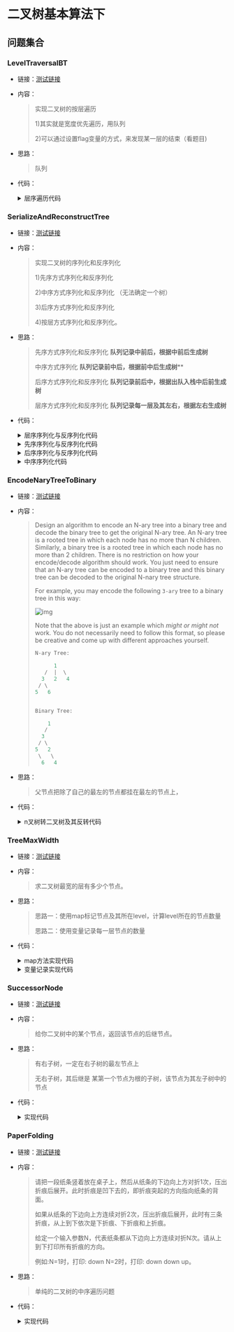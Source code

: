 # 二叉树基本算法下

## 问题集合

### LevelTraversalBT

- 链接：<a href="https://github.com/xtpyip/blog-alogrithm/blob/main/alogrithm/src/main/java/blog/wstx/class11/Code01_LevelTraversalBT.java">测试链接</a>

- 内容：

  > 实现二叉树的按层遍历
  >
  > 1)其实就是宽度优先遍历，用队列
  >
  > 2)可以通过设置flag变量的方式，来发现某一层的结束（看题目)

- 思路：

  > 队列

- 代码：

  <details>
  <summary>层序遍历代码</summary>
  <p> - 队列实现</p>
  <pre><code>public static void level(Node head) {
  		if (head == null) {
  			return;
  		}
  		Queue<Node> queue = new LinkedList<>();
  		queue.add(head);
  		while (!queue.isEmpty()) {
  			Node cur = queue.poll();
  			System.out.println(cur.value);
  			if (cur.left != null) {
  				queue.add(cur.left);
  			}
  			if (cur.right != null) {
  				queue.add(cur.right);
  			}
  		}
  }</code>  </pre>
  </details>

### SerializeAndReconstructTree

- 链接：<a href="https://github.com/xtpyip/blog-alogrithm/blob/main/alogrithm/src/main/java/blog/wstx/class11/Code02_SerializeAndReconstructTree.java">测试链接</a>

- 内容：

  > 实现二叉树的序列化和反序列化
  >
  > 1)先序方式序列化和反序列化
  >
  > 2)中序方式序列化和反序列化 （无法确定一个树）
  >
  > 3)后序方式序列化和反序列化
  >
  > 4)按层方式序列化和反序列化。

- 思路：

  > 先序方式序列化和反序列化 **队列记录中前后，根据中前后生成树**
  >
  > 中序方式序列化 **队列记录前中后，根据前中后生成树****
  >
  > 后序方式序列化和反序列化 **队列记录前后中，根据出队入栈中后前生成树**
  >
  > 层序方式序列化和反序列化 **队列记录每一层及其左右，根据左右生成树**

- 代码：

  <details>
  <summary>层序序列化与反序列化代码</summary>
  <p> - 队列实现</p>
  <pre><code>public static Queue<String> levelSerial(Node head) {
          Queue<String> ans = new LinkedList<>();
          if(head == null){
              ans.add(null);
          }else{
              ans.add(String.valueOf(head.value));
              Queue<Node> queue = new LinkedList<>();
              queue.add(head);
              while (!queue.isEmpty()) {
                  head = queue.poll();
                  if(head.left != null){
                      ans.add(String.valueOf(head.left.value));
                      queue.add(head.left);
                  }else{
                      ans.add(null);
                  }
                  if(head.right != null){
                      ans.add(String.valueOf(head.right.value));
                      queue.add(head.right);
                  }else{
                      ans.add(null);
                  }
              }
          }
          return ans;
      }
      public static Node buildByLevelQueue(Queue<String> levelList){
          if(levelList == null || levelList.isEmpty()) return null;
          Node head = generateNode(levelList.poll());
          Queue<Node> queue = new LinkedList<>();
          if(head != null){
              queue.add(head);
          }
          Node node = null;
          while (!queue.isEmpty()){
              node = queue.poll();
              node.left = generateNode(levelList.poll());
              node.right = generateNode(levelList.poll());
              if(node.left != null) queue.add(node.left);
              if(node.right != null) queue.add(node.right);
          }
          return head;
      }
      public static Node generateNode(String val) {
          if (val == null) {
              return null;
          }
          return new Node(Integer.valueOf(val));
      }</code>  </pre>
  </details>
  
  <details>
  <summary>先序序列化与反序列化代码</summary>
  <p> - 队列实现</p>
  <pre><code>    public static Queue<String> preSerial(Node head) {
          Queue<String> queue = new LinkedList<>();
          pres(head,queue);
          return queue;
      }
      public static void pres(Node cur,Queue<String> queue){
          if(cur == null){
              queue.add(null);
          }else{
              queue.add(String.valueOf(cur.value));
              pres(cur.left,queue);
              pres(cur.right,queue);
          }
      }
      public static Node buildByPreQueue(Queue<String> queue){
          if(queue == null || queue.isEmpty()) return null;
          return preb(queue);
      }
      public static Node preb(Queue<String> queue){
          String value = queue.poll();
          if(value == null) return null;
          Node head = new Node(Integer.valueOf(value));
          head.left = preb(queue);
          head.right = preb(queue);
          return head;
      }</code>  </pre>
  </details>
  
  <details>
  <summary>后序序列化与反序列化代码</summary>
  <p> - 队列与栈实现</p>
  <pre><code>    public static Queue<String> posSerial(Node head) {
          Queue<String> ans = new LinkedList<>();
          poss(head, ans);
          return ans;
      }
      public static void poss(Node head, Queue<String> ans) {
          if (head == null) {
              ans.add(null);
          } else {
              poss(head.left, ans);
              poss(head.right, ans);
              ans.add(String.valueOf(head.value));
          }
      }
      public static Node buildByPosQueue(Queue<String> poslist) {
          if (poslist == null || poslist.isEmpty()) {
              return null;
          }
          // 左右中  ->  stack(中右左)
          Stack<String> stack = new Stack<>();
          while (!poslist.isEmpty()) {
              stack.push(poslist.poll());
          }
          return posb(stack);
      }
      public static Node posb(Stack<String> posstack) {
          String value = posstack.pop();
          if (value == null) {
              return null;
          }
          Node head = new Node(Integer.valueOf(value));
          head.right = posb(posstack);
          head.left = posb(posstack);
          return head;
      }</code>  </pre>
  </details>
  
  <details>
  <summary>中序序列化代码</summary>
  <p> - 队列实现</p>
  <pre><code>public static void ins(Node head, Queue<String> ans) {
          if (head == null) {
              ans.add(null);
          } else {
              ins(head.left, ans);
              ans.add(String.valueOf(head.value));
              ins(head.right, ans);
          }
      }</code>  </pre>
  </details>

### EncodeNaryTreeToBinary

- 链接：<a href="https://leetcode.cn/problems/encode-n-ary-tree-to-binary-tree">测试链接</a>

- 内容：

  > Design an algorithm to encode an N-ary tree into a binary tree and decode the binary tree to get the original N-ary tree. An N-ary tree is a rooted tree in which each node has no more than N children. Similarly, a binary tree is a rooted tree in which each node has no more than 2 children. There is no restriction on how your encode/decode algorithm should work. You just need to ensure that an N-ary tree can be encoded to a binary tree and this binary tree can be decoded to the original N-nary tree structure.
  >
  > For example, you may encode the following `3-ary` tree to a binary tree in this way:
  >
  >  
  >
  > ![img](https://assets.leetcode.com/uploads/2018/10/12/narytreebinarytreeexample.png)
  >
  >  
  >
  > Note that the above is just an example which *might or might not* work. You do not necessarily need to follow this format, so please be creative and come up with different approaches yourself.
  >
  > ```java
  > N-ary Tree:
  > 
  >       1
  >    /  |  \
  >   3   2   4
  >  / \
  > 5   6
  > 
  > 
  > Binary Tree:
  > 
  >     1
  >    /
  >   3
  >  / \
  > 5   2
  >  \   \
  >   6   4
  > ```

- 思路：

  > 父节点把除了自己的最左的节点都挂在最左的节点上，

- 代码：

  <details>
  <summary>n叉树转二叉树及其反转代码</summary>
  <p> - 递归系统栈实现</p>
  <pre><code>class Codec {
          // Encodes an n-ary tree to a binary tree.
          public TreeNode encode(Node root) {
             if(root == null) return null;
             TreeNode head = new TreeNode(root.val);
             head.left = en(root.children);
             return head;
          }
          private TreeNode en(List<Node> children) {
              TreeNode head = null,cur = null;
              for (Node child : children) {
                  TreeNode tNode = new TreeNode(child.val);
                  if(head == null){
                      head = tNode;
                  }else{
                      cur.right = tNode;
                  }
                  cur = tNode;
                  cur.left = en(child.children);
              }
              return head;
          }
          // Decodes your binary tree to an n-ary tree.
          public Node decode(TreeNode root) {
              if(root == null) return null;
              return new Node(root.val,de(root));
          }
          public List<Node> de(TreeNode root) {
              List<Node> children = new ArrayList<>();
              while (root != null) {
                  Node cur = new Node(root.val,de(root.left));
                  children.add(cur);
                  root = root.right;
              }
              return children;
          }
      }</code>  </pre>
  </details>

### TreeMaxWidth

- 链接：<a href="https://github.com/xtpyip/blog-alogrithm/blob/main/alogrithm/src/main/java/blog/wstx/class11/Code05_TreeMaxWidth.java">测试链接</a>

- 内容：

  > 求二叉树最宽的层有多少个节点。

- 思路：

  > 思路一：使用map标记节点及其所在level，计算level所在的节点数量
  >
  > 思路二：使用变量记录每一层节点的数量

- 代码：

  <details>
  <summary>map方法实现代码</summary>
  <p> - 最宽长度</p>
  <pre><code>public static int maxWidthUseMap(Node head) {
          if (head == null) {
              return 0;
          }
          Queue<Node> queue = new LinkedList<>();
          queue.add(head);
          // key 在 哪一层，value
          HashMap<Node, Integer> levelMap = new HashMap<>();
          levelMap.put(head, 1);
          int curLevel = 1; // 当前你正在统计哪一层的宽度
          int curLevelNodes = 0; // 当前层curLevel层，宽度目前是多少
          int max = 0;
          while (!queue.isEmpty()) {
              Node cur = queue.poll();
              int curNodeLevel = levelMap.get(cur);
              if (cur.left != null) {
                  levelMap.put(cur.left, curNodeLevel + 1);
                  queue.add(cur.left);
              }
              if (cur.right != null) {
                  levelMap.put(cur.right, curNodeLevel + 1);
                  queue.add(cur.right);
              }
              if (curNodeLevel == curLevel) {
                  curLevelNodes++;
              } else {
                  max = Math.max(max, curLevelNodes);
                  curLevel++;
                  curLevelNodes = 1;
              }
          }
          max = Math.max(max, curLevelNodes);
          return max;
      }</code>  </pre>
  </details>

  <details>
  <summary>变量记录实现代码</summary>
  <p> - 最宽长度</p>
  <pre><code>public static int maxWidthNoMap(Node head) {
          if(head == null) return 0;
          Queue<Node> queue = new LinkedList<>();
          queue.add(head);
          int maxSize = 1;
          int cur = 1,next;
          while (!queue.isEmpty()) {
              next = 0;
              for (int i = 0; i < cur; i++) {
                  Node curPoll = queue.poll();
                  if(curPoll.left != null){
                      queue.add(curPoll.left);
                      next++;
                  }
                  if(curPoll.right != null){
                      queue.add(curPoll.right);
                      next++;
                  }
              }
              maxSize = Math.max(maxSize,next);
              cur = next;
          }
          return maxSize;
      }</code>  </pre>
  </details>

### SuccessorNode

- 链接：<a href="https://github.com/xtpyip/blog-alogrithm/blob/main/alogrithm/src/main/java/blog/wstx/class11/Code06_SuccessorNode.java">测试链接</a>

- 内容：

  > 给你二叉树中的某个节点，返回该节点的后继节点。

- 思路：

  > 有右子树，一定在右子树的最左节点上
  >
  > 无右子树，其后继是 某第一个节点为根的子树，该节点为其左子树中的节点

- 代码：

  <details>
  <summary>实现代码</summary>
  <p> - 一个节点的后继节点</p>
  <pre><code>public static Node getSuccessorNode(Node node) {
  		if(node == null) return node;
  		if(node.right != null) return getLeftMost(node.right);
  		while (node.parent != null && node.parent.left != node){
  			node = node.parent;
  		}
  		return node.parent;
  	}
  	public static Node getLeftMost(Node node) {
  		if (node == null) {
  			return node;
  		}
  		while (node.left != null) {
  			node = node.left;
  		}
  		return node;
  	}</code>  </pre>
  </details>

### PaperFolding

- 链接：<a href="https://github.com/xtpyip/blog-alogrithm/blob/main/alogrithm/src/main/java/blog/wstx/class11/Code07_PaperFolding.java">测试链接</a>

- 内容：

  > 请把一段纸条竖着放在桌子上，然后从纸条的下边向上方对折1次，压出折痕后展开。此时折痕是凹下去的，即折痕突起的方向指向纸条的背面。
  >
  > 如果从纸条的下边向上方连续对折2次，压出折痕后展开，此时有三条折痕，从上到下依次是下折痕、下折痕和上折痕。
  >
  > 给定一个输入参数N，代表纸条都从下边向上方连续对折N次。请从上到下打印所有折痕的方向。
  >
  > 例如:N=1时，打印: down N=2时，打印: down down up。

- 思路：

  > 单纯的二叉树的中序遍历问题

- 代码：

  <details>
  <summary>实现代码</summary>
  <p> - 折纸凹凸</p>
  <pre><code>public static void printAllFolds(int N) {
  		process(1, N, true);
  		System.out.println();
  	}
  	// 当前你来了一个节点，脑海中想象的！
  	// 这个节点在第i层，一共有N层，N固定不变的
  	// 这个节点如果是凹的话，down = T
  	// 这个节点如果是凸的话，down = F
  	// 函数的功能：中序打印以你想象的节点为头的整棵树！
  	public static void process(int i, int N, boolean down) {
  		if (i > N) {
  			return;
  		}
  		process(i + 1, N, true);
  		System.out.print(down ? "凹 " : "凸 ");
  		process(i + 1, N, false);
  	}</code>  </pre>
  </details>